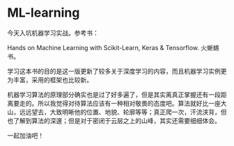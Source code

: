 # ML-learning
今天入坑机器学习实战。参考书：

Hands on Machine Learning with Scikit-Learn, Keras & Tensorflow. 火蜥蜴书。

学习这本书的目的是这一版更新了较多关于深度学习的内容，而且机器学习实例更为丰富，采用的框架也比较新。

机器学习算法的原理部分确实也是过了好多遍了，但是其实离真正掌握还有一段距离要走的。所以我觉得对待算法应该有一种相对敬畏的态度吧。算法就好比一座大山，远远望去，大致明晰他的位置、地貌、轮廓等等；真正爬一次，汗流浃背，但也了解到算法的深邃；但是对于密闭于云层之上的山峰，其实还需要细细体会。

一起加油吧！